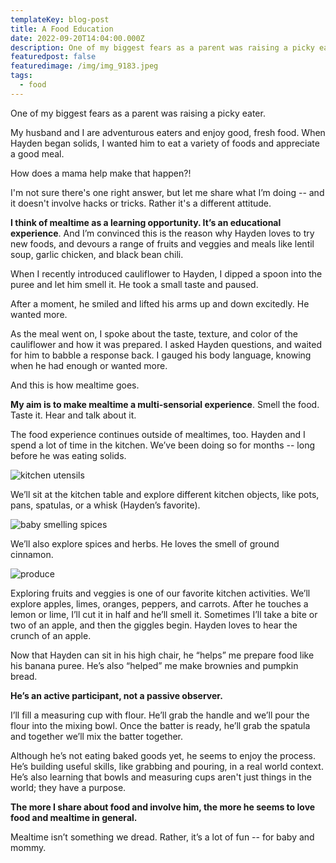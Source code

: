 ```yaml
---
templateKey: blog-post
title: A Food Education
date: 2022-09-20T14:04:00.000Z
description: One of my biggest fears as a parent was raising a picky eater.
featuredpost: false
featuredimage: /img/img_9183.jpeg
tags:
  - food
---
```

One of my biggest fears as a parent was raising a picky eater.

M﻿y husband and I are adventurous eaters and enjoy good, fresh food. When Hayden began solids, I wanted him to eat a variety of foods and appreciate a good meal.

How does a mama help make that happen?!

I﻿'m not sure there's one right answer, but let me share what I’m doing -- and it doesn't involve hacks or tricks. Rather it's a different attitude. 

**I think of mealtime as a learning opportunity. It’s an educational experience**. And I’m convinced this is the reason why Hayden loves to try new foods, and devours a range of fruits and veggies and meals like lentil soup, garlic chicken, and black bean chili. 

When I recently introduced cauliflower to Hayden, I dipped a spoon into the puree and let him smell it. He took a small taste and paused. 

After a moment, he smiled and lifted his arms up and down excitedly. He wanted more. 

As the meal went on, I spoke about the taste, texture, and color of the cauliflower and how it was prepared. I asked Hayden questions, and waited for him to babble a response back. I gauged his body language, knowing when he had enough or wanted more.

And this is how mealtime goes. 

**My aim is to make mealtime a multi-sensorial experience**. Smell the food. Taste it. Hear and talk about it. 

The food experience continues outside of mealtimes, too. Hayden and I spend a lot of time in the kitchen. We’ve been doing so for months -- long before he was eating solids. 

![kitchen utensils](/img/img_9253.jpeg)

We’ll sit at the kitchen table and explore different kitchen objects, like pots, pans, spatulas, or a whisk (Hayden’s favorite). 

![baby smelling spices](/img/screen-shot-2022-10-03-at-4.41.31-pm.png)

We’ll also explore spices and herbs. He loves the smell of ground cinnamon. 

![produce](/img/img_9252.jpeg)

Exploring fruits and veggies is one of our favorite kitchen activities. We’ll explore apples, limes, oranges, peppers, and carrots. After he touches a lemon or lime, I’ll cut it in half and he’ll smell it. Sometimes I’ll take a bite or two of an apple, and then the giggles begin. Hayden loves to hear the crunch of an apple. 

Now that Hayden can sit in his high chair, he “helps” me prepare food like his banana puree. He’s also “helped” me make brownies and pumpkin bread. 

**He’s an active participant, not a passive observer.** 

I’ll fill a measuring cup with flour. He’ll grab the handle and we’ll pour the flour into the mixing bowl. Once the batter is ready, he’ll grab the spatula and together we’ll mix the batter together.

Although he’s not eating baked goods yet, he seems to enjoy the process. He’s building useful skills, like grabbing and pouring, in a real world context. He’s also learning that bowls and measuring cups aren't just things in the world; they have a purpose. 

**The more I share about food and involve him, the more he seems to love food and mealtime in general.** 

Mealtime isn’t something we dread. Rather, it’s a lot of fun -- for baby and mommy.